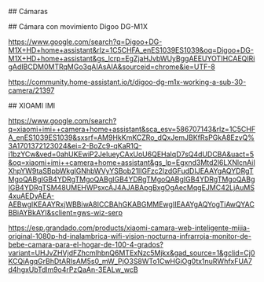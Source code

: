 ## Cámaras

## Cámara con movimiento Digoo DG-M1X

https://www.google.com/search?q=Digoo+DG-M1X+HD+home+assistant&rlz=1C5CHFA_enES1039ES1039&oq=Digoo+DG-M1X+HD+home+assistant&gs_lcrp=EgZjaHJvbWUyBggAEEUYOTIHCAEQIRigAdIBCDM0MTRqMGo3qAIAsAIA&sourceid=chrome&ie=UTF-8

https://community.home-assistant.io/t/digoo-dg-m1x-working-a-sub-30-camera/21397


## XIOAMI IMI

https://www.google.com/search?q=xiaomi+imi++camera+home+assistant&sca_esv=586707143&rlz=1C5CHFA_enES1039ES1039&sxsrf=AM9HkKmKCZRo_dQxJemJBKfRsPGkA8EzvQ%3A1701372123024&ei=2-BoZc9-qKaR1Q-i1bzYCw&ved=0ahUKEwiP2JeIueyCAxUoU6QEHaIqD7sQ4dUDCBA&uact=5&oq=xiaomi+imi++camera+home+assistant&gs_lp=Egxnd3Mtd2l6LXNlcnAiIXhpYW9taSBpbWkgIGNhbWVyYSBob21lIGFzc2lzdGFudDIJEAAYgAQYDRgTMgoQABgIGB4YDRgTMgoQABgIGB4YDRgTMgoQABgIGB4YDRgTMgoQABgIGB4YDRgTSM48UMEHWPsxcAJ4AJABApgBxgOgAecMqgEJMC42LjAuMS4xuAEDyAEA-AEBwgIKEAAYRxjWBBiwA8ICCBAhGKABGMMEwgIIEAAYgAQYogTiAwQYACBBiAYBkAYI&sclient=gws-wiz-serp

https://esp.grandado.com/products/xiaomi-camara-web-inteligente-mijia-original-1080p-hd-inalambrica-wifi-vision-nocturna-infrarroja-monitor-de-bebe-camara-para-el-hogar-de-100-4-grados?variant=UHJvZHVjdFZhcmlhbnQ6MTExNzc5Mjkx&gad_source=1&gclid=Cj0KCQiAgqGrBhDtARIsAM5s0_mW_PjO3S8WTo1CwHGiOg0tx1nuRWhfxFUA7d4hgxUbTdlm9o4rPzQaAn-3EALw_wcB
